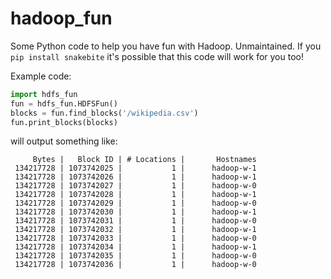 hadoop_fun
==========

Some Python code to help you have fun with Hadoop. Unmaintained. If you `pip install snakebite` it's possible that this code will work for you too!

Example code:

```python
import hdfs_fun
fun = hdfs_fun.HDFSFun()
blocks = fun.find_blocks('/wikipedia.csv')
fun.print_blocks(blocks)
```

will output something like:

```
     Bytes |   Block ID | # Locations |       Hostnames
 134217728 | 1073742025 |           1 |      hadoop-w-1
 134217728 | 1073742026 |           1 |      hadoop-w-1
 134217728 | 1073742027 |           1 |      hadoop-w-0
 134217728 | 1073742028 |           1 |      hadoop-w-1
 134217728 | 1073742029 |           1 |      hadoop-w-0
 134217728 | 1073742030 |           1 |      hadoop-w-1
 134217728 | 1073742031 |           1 |      hadoop-w-0
 134217728 | 1073742032 |           1 |      hadoop-w-1
 134217728 | 1073742033 |           1 |      hadoop-w-0
 134217728 | 1073742034 |           1 |      hadoop-w-1
 134217728 | 1073742035 |           1 |      hadoop-w-0
 134217728 | 1073742036 |           1 |      hadoop-w-0
```

